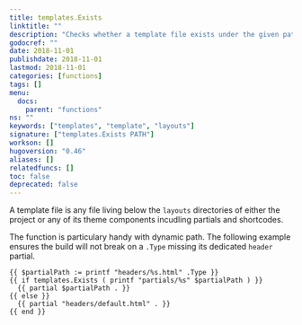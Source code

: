 ```yaml
---
title: templates.Exists
linktitle: ""
description: "Checks whether a template file exists under the given path relative to the `layouts` directory."
godocref: ""
date: 2018-11-01
publishdate: 2018-11-01
lastmod: 2018-11-01
categories: [functions]
tags: []
menu:
  docs:
    parent: "functions"
ns: ""
keywords: ["templates", "template", "layouts"]
signature: ["templates.Exists PATH"]
workson: []
hugoversion: "0.46"
aliases: []
relatedfuncs: []
toc: false
deprecated: false
---
```


A template file is any file living below the `layouts` directories of either the project or any of its theme components incudling partials and shortcodes.

The function is particulary handy with dynamic path. The following example ensures the build will not break on a `.Type` missing its dedicated `header` partial.

```go-html-template
{{ $partialPath := printf "headers/%s.html" .Type }}
{{ if templates.Exists ( printf "partials/%s" $partialPath ) }}
  {{ partial $partialPath . }}
{{ else }}
  {{ partial "headers/default.html" . }}
{{ end }}

```